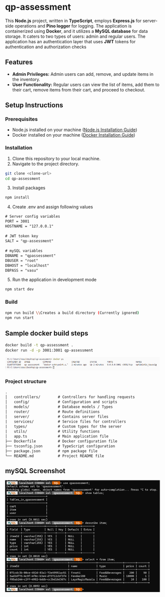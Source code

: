# qp-assessment

This **Node.js** project, written in **TypeScript**, employs **Express.js** for server-side operations and **Pino logger** for logging. 
The application is containerized using **Docker**, and it utilizes a **MySQL database** for data storage. 
It caters to two types of users: admin and regular users.
The application has an authentication layer that uses **JWT** tokens for authentication and authorization checks

## Features

- **Admin Privileges:** Admin users can add, remove, and update items in the inventory.
- **User Functionality:** Regular users can view the list of items, add them to their cart, remove items from their cart, and proceed to checkout.

## Setup Instructions

### Prerequisites
- Node.js installed on your machine ([Node.js Installation Guide](https://nodejs.org/en/download/))
- Docker installed on your machine ([Docker Installation Guide](https://docs.docker.com/get-docker/))

### Installation
1. Clone this repository to your local machine.
2. Navigate to the project directory.
```bash
git clone <clone-url>
cd qp-assessment
```

3. Install packages
```bash 
npm install
```
4. Create .env and assign following values
```
# Server config variables
PORT = 3001
HOSTNAME = "127.0.0.1"

# JWT token key
SALT = "qp-assessment"

# mySQL variables
DBNAME = "qpassessment"
DBUSER = "root"
DBHOST = "localhost"
DBPASS = "vasu"
```

5. Run the application in development mode
```bash
npm start dev
```

### Build
```bash
npm run build \\Creates a build directory (Currently ignored)
npm run start
```

## Sample docker build steps
```bash
docker build -t qp-assessment .
docker run -d -p 3001:3001 qp-assessment
```
![Docker image](docker.png)

### Project structure
```
.
│   controllers/        # Controllers for handling requests
│   config/           	# Configuration and scripts
│   models/             # Database models / Types
│   router/             # Route definitions
│   server/             # Contains server files
|   services/			# Service files for controllers
|	types/				# Custom types for the server
| 	utils/				# Utility functions
│   app.ts              # Main application file
├── Dockerfile          # Docker configuration file
├── tsconfig.json       # TypeScript configuration
├── package.json        # npm package file
└── README.md           # Project README file
```

## mySQL Screenshot
![SQL entry image](sql.png)
